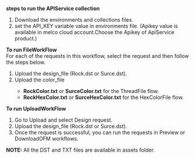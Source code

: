 **steps to run the APIService collection**
1. Download the environments and collections files.
2. set the API_KEY variable value in environments file. (Apikey value is available in melco cloud account.Choose the Apikey of ApiService product.)

**To run FileWorkFlow** <br />
For each of the requests in this workflow, select the request and then follow the steps below.<br />
 <ol type="1">
       <li>Upload the design_file (Rock.dst or Surce.dst).</li>
       <li>Upload the color_file</li>
         <ul type="a">
               <li><b>RockColor.txt</b> or <b>SurceColor.txt</b> for the ThreadFile flow.</li>
               <li><b>RockHexColor.txt</b> or <b>SurceHexColor.txt</b> for the HexColorFile flow.</li>
         </ul>        
 </ol>

**To run UploadWorkFlow**<br />
 <ol type="1">
       <li>Go to Upload and select Design request.</li>
       <li>Upload the design_file (Rock.dst or Surce.dst).</li>
       <li>Once the request is successful, you can run the requests in Preview or DownloadOFM workflows.</li>
 </ol>

  **NOTE:** All the DST and TXT files are available in assets folder.<br />
   
